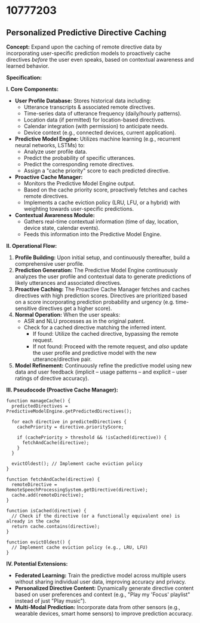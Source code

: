 # 10777203

## Personalized Predictive Directive Caching

**Concept:** Expand upon the caching of remote directive data by incorporating user-specific prediction models to proactively cache directives *before* the user even speaks, based on contextual awareness and learned behavior.

**Specification:**

**I. Core Components:**

*   **User Profile Database:** Stores historical data including:
    *   Utterance transcripts & associated remote directives.
    *   Time-series data of utterance frequency (daily/hourly patterns).
    *   Location data (if permitted) for location-based directives.
    *   Calendar integration (with permission) to anticipate needs.
    *   Device context (e.g., connected devices, current application).
*   **Predictive Model Engine:** Utilizes machine learning (e.g., recurrent neural networks, LSTMs) to:
    *   Analyze user profile data.
    *   Predict the probability of specific utterances.
    *   Predict the corresponding remote directives.
    *   Assign a "cache priority" score to each predicted directive.
*   **Proactive Cache Manager:**
    *   Monitors the Predictive Model Engine output.
    *   Based on the cache priority score, proactively fetches and caches remote directives.
    *   Implements a cache eviction policy (LRU, LFU, or a hybrid) with weighting towards user-specific predictions.
*   **Contextual Awareness Module:**
    *   Gathers real-time contextual information (time of day, location, device state, calendar events).
    *   Feeds this information into the Predictive Model Engine.

**II. Operational Flow:**

1.  **Profile Building:** Upon initial setup, and continuously thereafter, build a comprehensive user profile.
2.  **Prediction Generation:** The Predictive Model Engine continuously analyzes the user profile and contextual data to generate predictions of likely utterances and associated directives.
3.  **Proactive Caching:** The Proactive Cache Manager fetches and caches directives with high prediction scores. Directives are prioritized based on a score incorporating prediction probability and urgency (e.g. time-sensitive directives get a higher score).
4.  **Normal Operation:** When the user speaks:
    *   ASR and NLU processes as in the original patent.
    *   Check for a cached directive matching the inferred intent.
        *   If found: Utilize the cached directive, bypassing the remote request.
        *   If not found: Proceed with the remote request, and *also* update the user profile and predictive model with the new utterance/directive pair.
5.  **Model Refinement:** Continuously refine the predictive model using new data and user feedback (implicit – usage patterns – and explicit – user ratings of directive accuracy).

**III. Pseudocode (Proactive Cache Manager):**

```
function manageCache() {
  predictedDirectives = PredictiveModelEngine.getPredictedDirectives();

  for each directive in predictedDirectives {
    cachePriority = directive.priorityScore;

    if (cachePriority > threshold && !isCached(directive)) {
      fetchAndCache(directive);
    }
  }

  evictOldest(); // Implement cache eviction policy
}

function fetchAndCache(directive) {
  remoteDirective = RemoteSpeechProcessingSystem.getDirective(directive);
  cache.add(remoteDirective);
}

function isCached(directive) {
  // Check if the directive (or a functionally equivalent one) is already in the cache
  return cache.contains(directive);
}

function evictOldest() {
  // Implement cache eviction policy (e.g., LRU, LFU)
}
```

**IV. Potential Extensions:**

*   **Federated Learning:** Train the predictive model across multiple users without sharing individual user data, improving accuracy and privacy.
*   **Personalized Directive Content:** Dynamically generate directive content based on user preferences and context (e.g., "Play my 'Focus' playlist" instead of just "Play music").
*   **Multi-Modal Prediction:** Incorporate data from other sensors (e.g., wearable devices, smart home sensors) to improve prediction accuracy.